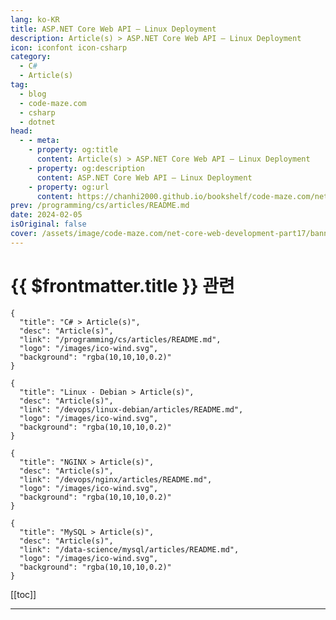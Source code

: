 ```yaml
---
lang: ko-KR
title: ASP.NET Core Web API – Linux Deployment
description: Article(s) > ASP.NET Core Web API – Linux Deployment
icon: iconfont icon-csharp
category: 
  - C#
  - Article(s)
tag: 
  - blog
  - code-maze.com
  - csharp
  - dotnet
head:  
  - - meta:
    - property: og:title
      content: Article(s) > ASP.NET Core Web API – Linux Deployment
    - property: og:description
      content: ASP.NET Core Web API – Linux Deployment
    - property: og:url
      content: https://chanhi2000.github.io/bookshelf/code-maze.com/net-core-web-development-part17.html
prev: /programming/cs/articles/README.md
date: 2024-02-05
isOriginal: false
cover: /assets/image/code-maze.com/net-core-web-development-part17/banner.png
---
```


# {{ $frontmatter.title }} 관련

```component VPCard
{
  "title": "C# > Article(s)",
  "desc": "Article(s)",
  "link": "/programming/cs/articles/README.md",
  "logo": "/images/ico-wind.svg",
  "background": "rgba(10,10,10,0.2)"
}
```

```component VPCard
{
  "title": "Linux - Debian > Article(s)",
  "desc": "Article(s)",
  "link": "/devops/linux-debian/articles/README.md",
  "logo": "/images/ico-wind.svg",
  "background": "rgba(10,10,10,0.2)"
}
```

```component VPCard
{
  "title": "NGINX > Article(s)",
  "desc": "Article(s)",
  "link": "/devops/nginx/articles/README.md",
  "logo": "/images/ico-wind.svg",
  "background": "rgba(10,10,10,0.2)"
}
```

```component VPCard
{
  "title": "MySQL > Article(s)",
  "desc": "Article(s)",
  "link": "/data-science/mysql/articles/README.md",
  "logo": "/images/ico-wind.svg",
  "background": "rgba(10,10,10,0.2)"
}
```

[[toc]]

---

<SiteInfo
  name="ASP.NET Core Web API – Linux Deployment"
  desc="This post is focused on .NET Core Linux Deployment. We will create a mysql database, install .net core, deploy the application and install nginx."
  url="https://code-maze.com/net-core-web-development-part17/"
  logo="/assets/image/code-maze.com/favicon.png"
  preview="/assets/image/code-maze.com/net-core-web-development-part17/banner.png"/>

<!-- TODO: 작성 -->
